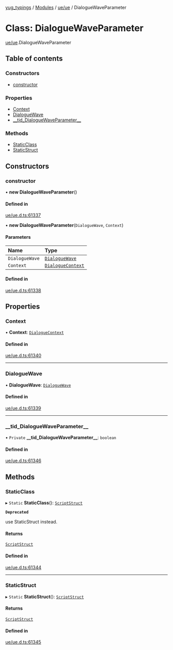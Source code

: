[yug_typings](../README.md) / [Modules](../modules.md) / [ue/ue](../modules/ue_ue.md) / DialogueWaveParameter

# Class: DialogueWaveParameter

[ue/ue](../modules/ue_ue.md).DialogueWaveParameter

## Table of contents

### Constructors

- [constructor](ue_ue.DialogueWaveParameter.md#constructor)

### Properties

- [Context](ue_ue.DialogueWaveParameter.md#context)
- [DialogueWave](ue_ue.DialogueWaveParameter.md#dialoguewave)
- [\_\_tid\_DialogueWaveParameter\_\_](ue_ue.DialogueWaveParameter.md#__tid_dialoguewaveparameter__)

### Methods

- [StaticClass](ue_ue.DialogueWaveParameter.md#staticclass)
- [StaticStruct](ue_ue.DialogueWaveParameter.md#staticstruct)

## Constructors

### constructor

• **new DialogueWaveParameter**()

#### Defined in

[ue/ue.d.ts:61337](https://github.com/YugMetaverse/yug_typings/blob/b7d9b19/ue/ue.d.ts#L61337)

• **new DialogueWaveParameter**(`DialogueWave`, `Context`)

#### Parameters

| Name | Type |
| :------ | :------ |
| `DialogueWave` | [`DialogueWave`](ue_ue.DialogueWave.md) |
| `Context` | [`DialogueContext`](ue_ue.DialogueContext.md) |

#### Defined in

[ue/ue.d.ts:61338](https://github.com/YugMetaverse/yug_typings/blob/b7d9b19/ue/ue.d.ts#L61338)

## Properties

### Context

• **Context**: [`DialogueContext`](ue_ue.DialogueContext.md)

#### Defined in

[ue/ue.d.ts:61340](https://github.com/YugMetaverse/yug_typings/blob/b7d9b19/ue/ue.d.ts#L61340)

___

### DialogueWave

• **DialogueWave**: [`DialogueWave`](ue_ue.DialogueWave.md)

#### Defined in

[ue/ue.d.ts:61339](https://github.com/YugMetaverse/yug_typings/blob/b7d9b19/ue/ue.d.ts#L61339)

___

### \_\_tid\_DialogueWaveParameter\_\_

• `Private` **\_\_tid\_DialogueWaveParameter\_\_**: `boolean`

#### Defined in

[ue/ue.d.ts:61346](https://github.com/YugMetaverse/yug_typings/blob/b7d9b19/ue/ue.d.ts#L61346)

## Methods

### StaticClass

▸ `Static` **StaticClass**(): [`ScriptStruct`](ue_ue.ScriptStruct.md)

**`Deprecated`**

use StaticStruct instead.

#### Returns

[`ScriptStruct`](ue_ue.ScriptStruct.md)

#### Defined in

[ue/ue.d.ts:61344](https://github.com/YugMetaverse/yug_typings/blob/b7d9b19/ue/ue.d.ts#L61344)

___

### StaticStruct

▸ `Static` **StaticStruct**(): [`ScriptStruct`](ue_ue.ScriptStruct.md)

#### Returns

[`ScriptStruct`](ue_ue.ScriptStruct.md)

#### Defined in

[ue/ue.d.ts:61345](https://github.com/YugMetaverse/yug_typings/blob/b7d9b19/ue/ue.d.ts#L61345)
